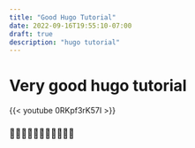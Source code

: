 ```yaml
---
title: "Good Hugo Tutorial"
date: 2022-09-16T19:55:10-07:00
draft: true
description: "hugo tutorial"
---
```


# Very good hugo tutorial

{{< youtube 0RKpf3rK57I >}}

### 👏👏👏👏👏👏👏👏👏👏👏

